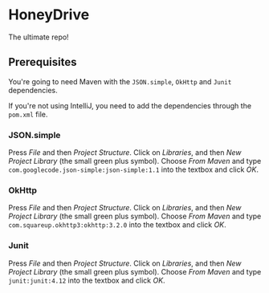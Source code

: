 # HoneyDrive
The ultimate repo!

## Prerequisites
You're going to need Maven with the `JSON.simple`, `OkHttp` and `Junit` dependencies.

If you're not using IntelliJ, you need to add the dependencies through the `pom.xml` file.

### JSON.simple
Press *File* and then *Project Structure*.
Click on *Libraries*, and then *New Project Library* (the small green plus symbol).
Choose *From Maven* and type
`com.googlecode.json-simple:json-simple:1.1`
into the textbox and click *OK*.

### OkHttp
Press *File* and then *Project Structure*.
Click on *Libraries*, and then *New Project Library* (the small green plus symbol).
Choose *From Maven* and type
`com.squareup.okhttp3:okhttp:3.2.0`
into the textbox and click *OK*.

### Junit
Press *File* and then *Project Structure*.
Click on *Libraries*, and then *New Project Library* (the small green plus symbol).
Choose *From Maven* and type
`junit:junit:4.12`
into the textbox and click *OK*.
